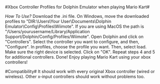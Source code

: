 #Xbox Controller Profiles for Dolphin Emulator when playing Mario Kart#

*How To Use?*
Download the .ini file.
On Windows, move the downloaded profiles to "DIR:\Users\Your User\Documents\Dolphin Emulator\Config\Profiles\Wiimote". If you are using MacOS the path is "/Users/yourusername/Library/Application Support/Dolphin/Config/Profiles/Wiimote".
Open Dolphin and click on "Controllers".
Select the controller you want to configure, and then, "Configure".
In profiles, choose the profile you want. Then, select load. Make sure the right device is selected. Click on "OK".
Repeat steps 4 and 5 for additional controllers.
Done! Enjoy playing Mario Kart using your xbox controllers!


#Compatibility#
It should work with every original Xbox controller (wired or wireless). Other x-input controllers should work without problems too.
